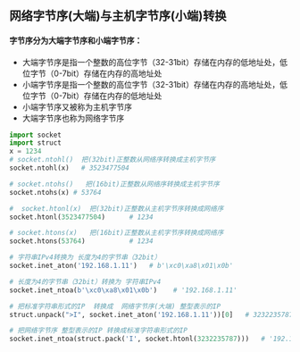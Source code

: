 ## 网络字节序(大端)与主机字节序(小端)转换
#### 字节序分为大端字节序和小端字节序：
* 大端字节序是指一个整数的高位字节（32-31bit）存储在内存的低地址处，低位字节（0-7bit）存储在内存的高地址处
* 小端字节序是指一个整数的高位字节（32-31bit）存储在内存的高地址处，低位字节（0-7bit）存储在内存的低地址处
* 小端字节序又被称为主机字节序
* 大端字节序也称为网络字节序

```python
import socket  
import struct  
x = 1234   
# socket.ntohl()  把(32bit)正整数从网络序转换成主机字节序  
socket.ntohl(x)   # 3523477504  

# socket.ntohs()   把(16bit)正整数从网络序转换成主机字节序  
socket.ntohs(x) # 53764  

#  socket.htonl(x)  把(32bit)正整数从主机字节序转换成网络序  
socket.htonl(3523477504)      # 1234  

# socket.htons(x)   把(16bit)正整数从主机字节序转换成网络序  
socket.htons(53764)           # 1234  

# 字符串IPv4转换为 长度为4的字节串（32bit）  
socket.inet_aton('192.168.1.11')   # b'\xc0\xa8\x01\x0b'  

# 长度为4的字节串（32bit）转换为 字符串IPv4  
socket.inet_ntoa(b'\xc0\xa8\x01\x0b')    # '192.168.1.11'  

# 把标准字符串形式的IP  转换成  网络字节序(大端) 整型表示的IP  
struct.unpack(">I", socket.inet_aton('192.168.1.11'))[0]   # 3232235787  

# 把网络字节序 整型表示的IP 转换成标准字符串形式的IP  
socket.inet_ntoa(struct.pack('I', socket.htonl(3232235787)))   # '192.168.1.11'
```
